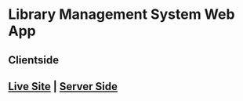 # Library Management System Web App

## Clientside

## [Live Site](https://the-library-management.netlify.app/) | [Server Side](https://github.com/aushamim/Library-Management-System-Server)
